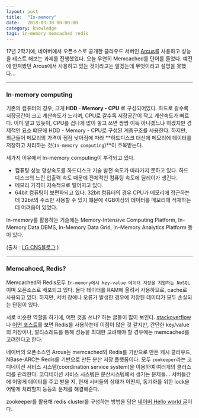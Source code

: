 ```yaml
---
layout: post
title:  "In-memory"
date:   2018-03-30 00:00:00
category: knowledge
tags: in-memory memcached redis
---
```


17년 2학기에, 네이버에서 오픈소스로 공개한 클라우드 서버인 [Arcus](https://github.com/naver/arcus)를 사용하고 성능을 테스트 해보는 과제를 진행했었다. 오늘 우연히 Memcached를 단어를 들었다. 예전에 만져봤던 Arcus에서 사용하고 있는 것이라고는 알겠는데 무엇이라고 설명을 못했다... 

<!-- more -->

---

### In-memory computing

기존의 컴퓨터의 경우, 크게 **HDD - Memory - CPU** 로 구성되어있다. 하드로 갈수록 저장공간이 크고 계산속도가 느리며, CPU로 갈수록 저장공간이 작고 계산속도가 빠르다. 이미 알고 있듯이, CPU를 겁나게 많이 놓고 쓰면 짱짱 이득 아니겠느냐 하겠지만 경제적인 요소 떄문에 HDD - Memory - CPU로 구성된 계층구조를 사용한다. 하지만, 최근들어 메모리의 가격이 점점 낮아짐에 따라 **하드디스크 대신에 메모리에 데이터를 저장하고 처리하는 것(`In-memory computing`)**이 주목받는다.

세가지 이유에서 In-memory computing이 부각되고 있다.
  * 컴퓨팅 성능 향상속도를 하드디스크 기술 발전 속도가 따라가지 못하고 있다. 하드디스크의 느린 입출력 속도 때문에 전체적인 컴퓨팅 속도에 딜레이가 생긴다.
  * 메모리 가격이 지속적으로 떨어지고 있다.
  * 64bit 컴퓨팅이 보편화되고 있다. 32bit 컴퓨터의 경우 CPU가 메모리에 접근하는데 32bit의 주소만 사용할 수 있기 떄문에 4GB이상의 데이터를 메모리에 적재하는 데 어려움이 있었다.

In-memory를 활용하는 기술에는 Memory-Intensive Computing Platform, In-Memory Data DBMS, In-Memory Data Grid, In-Memory Analytics Platform 등이 있다.

(출처 : [LG CNS블로그](http://blog.lgcns.com/176) )


---

### Memcahced, Redis?

Memcached와 Redis모두 `In-memory에서 key-value 데이터 저장을 지원하는 NoSQL`이며 오픈소스로 배포되고 있다. 둘다 데이터를 RAM에 올려서 사용하므로, cache로 사용되고 있다. 하지만, 서버 장애나 오류가 발생한 경우에 저장된 데이터가 모두 손실되는 단점이 있다.

서로 비슷한 역할을 하기에, 어떤 것을 쓰냐? 하는 글들이 많이 보인다. [stackoverflow](https://stackoverflow.com/questions/10558465/memcached-vs-redis)나 [어떤 포스트](https://www.infoworld.com/article/3063161/nosql/why-redis-beats-memcached-for-caching.html)를 보면 Redis를 사용하는데 이점이 많은 것 같지만, 간단한 key/value의 저장이나, 멀티스레드를 통해 성능을 최대한 고려해야 할 경우에는 memcached를 고려한다고 한다.

네이버의 오픈소스인 Arcus는 memcached와 Redis를 기반으로 만든 캐시 클라우드, NBase-ARC는 Redis를 기반으로 만든 분산 저장 플랫폼이다. 모두 `zookeeper`라는 코디네이션 서비스 시스템(coordination service system)을 이용하여 여러개의 클러스터를 관리한다. 코디네이션 서비스 시스템은 분산시스템에서 생기는 문제들... 서버들간에 어떻게 데이터를 주고 받을 지, 현재 서버들의 상태가 어떤지, 동기화를 위한 lock을 어떻게 처리할지 등등의 문제를 해결해준다.

zookeeper를 활용해 redis cluster를 구성하는 방법을 담은 [네이버 Hello world 글](http://d2.naver.com/helloworld/294797)이다. 
